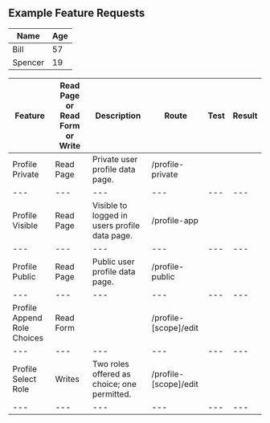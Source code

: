 ## Example Feature Requests


Name|Age|
---|---
Bill|57
Spencer|19


| Feature | Read Page or Read Form or Write | Description | Route | Test | Result |
---|---|---|---|---|---
| Profile Private | Read Page | Private user profile data page. | /profile-private | | |
---|---|---|---|---|---
| Profile Visible | Read Page | Visible to logged in users profile data page. | /profile-app |  | |
---|---|---|---|---|---
| Profile Public | Read Page | Public user profile data page. | /profile-public |  | |
---|---|---|---|---|---
| Profile Append Role Choices | Read Form |  | /profile-[scope]/edit |  | |
---|---|---|---|---|---
| Profile Select Role | Writes | Two roles offered as choice; one permitted. | /profile-[scope]/edit |  | |
---|---|---|---|---|---
